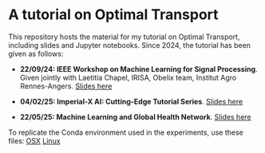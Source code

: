 # A tutorial on Optimal Transport

This repository hosts the material for my tutorial on Optimal Transport, including slides and Jupyter notebooks. Since 2024, the tutorial has been given as follows: 

- **22/09/24: IEEE Workshop on Machine Learning for Signal Processing**.  Given jointly with Laetitia Chapel, IRISA, Obelix team, Institut Agro Rennes-Angers. [Slides here ](https://github.com/felipe-tobar/OT-tutorial/blob/main/slides/MLSP_talk.pdf)

- **04/02/25: Imperial-X AI: Cutting-Edge Tutorial Series**. [Slides here ](https://github.com/felipe-tobar/OT-tutorial/blob/main/slides/IX_talk.pdf)

- **22/05/25:  Machine Learning and Global Health Network**. [Slides here ](https://github.com/felipe-tobar/OT-tutorial/blob/main/slides/MLGH_talk.pdf)



To replicate the Conda environment used in the experiments, use these files: 
[OSX](https://github.com/felipe-tobar/OT-tutorial/blob/main/conda_environment_osx.txt)
[Linux](https://github.com/felipe-tobar/OT-tutorial/blob/main/conda_environment_linux.txt)

